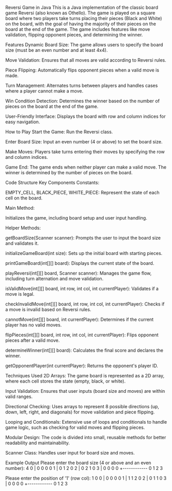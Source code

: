 Reversi Game in Java
This is a Java implementation of the classic board game Reversi (also known as Othello). The game is played on a square board where two players take turns placing their pieces (Black and White) on the board, with the goal of having the majority of their pieces on the board at the end of the game. The game includes features like move validation, flipping opponent pieces, and determining the winner.

Features
Dynamic Board Size: The game allows users to specify the board size (must be an even number and at least 4x4).

Move Validation: Ensures that all moves are valid according to Reversi rules.

Piece Flipping: Automatically flips opponent pieces when a valid move is made.

Turn Management: Alternates turns between players and handles cases where a player cannot make a move.

Win Condition Detection: Determines the winner based on the number of pieces on the board at the end of the game.

User-Friendly Interface: Displays the board with row and column indices for easy navigation.

How to Play
Start the Game: Run the Reversi class.

Enter Board Size: Input an even number (4 or above) to set the board size.

Make Moves: Players take turns entering their moves by specifying the row and column indices.

Game End: The game ends when neither player can make a valid move. The winner is determined by the number of pieces on the board.

Code Structure
Key Components
Constants:

EMPTY_CELL, BLACK_PIECE, WHITE_PIECE: Represent the state of each cell on the board.

Main Method:

Initializes the game, including board setup and user input handling.

Helper Methods:

getBoardSize(Scanner scanner): Prompts the user to input the board size and validates it.

initializeGameBoard(int size): Sets up the initial board with starting pieces.

printGameBoard(int[][] board): Displays the current state of the board.

playReversi(int[][] board, Scanner scanner): Manages the game flow, including turn alternation and move validation.

isValidMove(int[][] board, int row, int col, int currentPlayer): Validates if a move is legal.

checkInvalidMove(int[][] board, int row, int col, int currentPlayer): Checks if a move is invalid based on Reversi rules.

cannotMove(int[][] board, int currentPlayer): Determines if the current player has no valid moves.

flipPieces(int[][] board, int row, int col, int currentPlayer): Flips opponent pieces after a valid move.

determineWinner(int[][] board): Calculates the final score and declares the winner.

getOpponentPlayer(int currentPlayer): Returns the opponent's player ID.

Techniques Used
2D Arrays: The game board is represented as a 2D array, where each cell stores the state (empty, black, or white).

Input Validation: Ensures that user inputs (board size and moves) are within valid ranges.

Directional Checking: Uses arrays to represent 8 possible directions (up, down, left, right, and diagonals) for move validation and piece flipping.

Looping and Conditionals: Extensive use of loops and conditionals to handle game logic, such as checking for valid moves and flipping pieces.

Modular Design: The code is divided into small, reusable methods for better readability and maintainability.

Scanner Class: Handles user input for board size and moves.

Example Output
Please enter the board size (4 or above and an even number): 4
  0 |  0  0  0  0
  1 |  0  1  2  0
  2 |  0  2  1  0
  3 |  0  0  0  0
    +------------
       0  1  2  3

Please enter the position of '1' (row col):
1 0
  0 |  0  0  0  0
  1 |  1  1  2  0
  2 |  0  1  1  0
  3 |  0  0  0  0
    +------------
       0  1  2  3